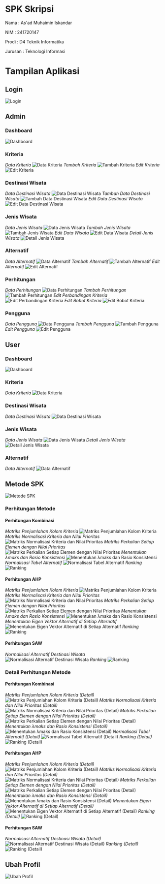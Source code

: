# SPK Skripsi

Nama : As'ad Muhaimin Iskandar

NIM : 241720147

Prodi : D4 Teknik Informatika

Jurusan : Teknologi Informasi

# Tampilan Aplikasi

## Login

![Login](/screenshoot/Login.png)

## Admin

### Dashboard

![Dashboard](/screenshoot/Admin%20-%20Dashboard.png)

### Kriteria

_Data Kriteria_
![Data Kriteria](/screenshoot/Admin%20-%20Data%20Kriteria.png)
_Tambah Kriteria_
![Tambah Kriteria](/screenshoot/Admin%20-%20Tambah%20Kriteria.png)
_Edit Kriteria_
![Edit Kriteria](/screenshoot/Admin%20-%20Edit%20Kriteria.png)

### Destinasi Wisata

_Data Destinasi Wisata_
![Data Destinasi Wisata](/screenshoot/Admin%20-%20Data%20Destinasi%20Wisata.png)
_Tambah Data Destinasi Wisata_
![Tambah Data Destinasi Wisata](/screenshoot/Admin%20-%20Tambah%20Destinasi%20Wisata.png)
_Edit Data Destinasi Wisata_
![Edit Data Destinasi Wisata](/screenshoot/Admin%20-%20Edit%20Destinasi%20Wisata.png)

### Jenis Wisata

_Data Jenis Wisata_
![Data Jenis Wisata](/screenshoot/Admin%20-%20Data%20Jenis%20Wisata.png)
_Tambah Jenis Wisata_
![Tambah Jenis Wisata](/screenshoot/Admin%20-%20Tambah%20Jenis%20Wisata.png)
_Edit Data Wisata_
![Edit Data Wisata](/screenshoot/Admin%20-%20Edit%20Jenis%20Wisata.png)
_Detail Jenis Wisata_
![Detail Jenis Wisata](/screenshoot/Admin%20-%20Detail%20Jenis%20Wisata.png)

### Alternatif

_Data Alternatif_
![Data Alternatif](/screenshoot/Admin%20-%20Data%20Alternatif.png)
_Tambah Alternatif_
![Tambah Alternatif](/screenshoot/Admin%20-%20Tambah%20Alternatif.png)
_Edit Alternatif_
![Edit Alternatif](/screenshoot/Admin%20-%20Edit%20Alternatif.png)

### Perhitungan

_Data Perhitungan_
![Data Perhitungan](/screenshoot/Admin%20-%20Data%20Perhitungan.png)
_Tambah Perhitungan_
![Tambah Perhitungan](/screenshoot/Admin%20-%20Tambah%20Perhitungan.png)
_Edit Perbandingan Kriteria_
![Edit Perbandingan Kriteria](/screenshoot/Admin%20-%20Edit%20Perbandingan%20Kriteria.png)
_Edit Bobot Kriteria_
![Edit Bobot Kriteria](/screenshoot/Admin%20-%20Edit%20Bobot%20Kriteria.png)

### Pengguna

_Data Pengguna_
![Data Pengguna](/screenshoot/Admin%20-%20Data%20Pengguna.png)
_Tambah Pengguna_
![Tambah Pengguna](/screenshoot/Admin%20-%20Tambah%20Pengguna.png)
_Edit Pengguna_
![Edit Pengguna](/screenshoot/Admin%20-%20Edit%20Pengguna.png)

## User
### Dashboard

![Dashboard](/screenshoot/User%20-%20Dashboard.png)

### Kriteria

_Data Kriteria_
![Data Kriteria](/screenshoot/User%20-%20Data%20Kriteria.png)

### Destinasi Wisata

_Data Destinasi Wisata_
![Data Destinasi Wisata](/screenshoot/User%20-%20Data%20Destinasi%20Wisata.png)

### Jenis Wisata

_Data Jenis Wisata_
![Data Jenis Wisata](/screenshoot/User%20-%20Data%20Jenis%20Wisata.png)
_Detail Jenis Wisata_
![Detail Jenis Wisata](/screenshoot/User%20-%20Detail%20Jenis%20Wisata.png)

### Alternatif

_Data Alternatif_
![Data Alternatif](/screenshoot/User%20-%20Data%20Alternatif.png)

## Metode SPK

![Metode SPK](/screenshoot/Metode%20SPK%20-%20Data.png)

### Perhitungan Metode

#### Perhitungan Kombinasi

_Matriks Penjumlahan Kolom Kriteria_
![Matriks Penjumlahan Kolom Kriteria](/screenshoot/Kombinasi%20-%20Matriks%20Penjumlahan%20Kolom%20Kriteria.png)
_Matriks Normalisasi Kriteria dan Nilai Prioritas_
![Matriks Normalisasi Kriteria dan Nilai Prioritas](/screenshoot/Kombinasi%20-%20Matriks%20Normalisasi%20Kriteria%20dan%20Nilai%20Prioritas.png)
_Matriks Perkalian Setiap Elemen dengan Nilai Prioritas_
![Matriks Perkalian Setiap Elemen dengan Nilai Prioritas](/screenshoot/Kombinasi%20-%20Matriks%20Perkalian%20Setiap%20Elemen%20dengan%20Nilai%20Prioritas.png)
_Menentukan λmaks dan Rasio Konsistensi_
![Menentukan λmaks dan Rasio Konsistensi](/screenshoot/Kombinasi%20-%20Menentukan%20λmaks%20dan%20Rasio%20Konsistensi.png)
_Normalisasi Tabel Alternatif_
![Normalisasi Tabel Alternatif](/screenshoot/Kombinasi%20-%20Normalisasi%20Tabel%20Alternatif.png)
_Ranking_
![Ranking](/screenshoot/Kombinasi%20-%20Ranking.png)

#### Perhitungan AHP

_Matriks Penjumlahan Kolom Kriteria_
![Matriks Penjumlahan Kolom Kriteria](/screenshoot/AHP%20-%20Matriks%20Penjumlahan%20Kolom%20Kriteria.png)
_Matriks Normalisasi Kriteria dan Nilai Prioritas_
![Matriks Normalisasi Kriteria dan Nilai Prioritas](/screenshoot/AHP%20-%20Matriks%20Normalisasi%20Kriteria%20dan%20Nilai%20Prioritas.png)
_Matriks Perkalian Setiap Elemen dengan Nilai Prioritas_
![Matriks Perkalian Setiap Elemen dengan Nilai Prioritas](/screenshoot/AHP%20-%20Matriks%20Perkalian%20Setiap%20Elemen%20dengan%20Nilai%20Prioritas.png)
_Menentukan λmaks dan Rasio Konsistensi_
![Menentukan λmaks dan Rasio Konsistensi](/screenshoot/AHP%20-%20Menentukan%20λmaks%20dan%20Rasio%20Konsistensi.png)
_Menentukan Eigen Vektor Alternatif di Setiap Alternatif_
![Menentukan Eigen Vektor Alternatif di Setiap Alternatif](/screenshoot/AHP%20-%20Menentukan%20Eigen%20Vektor%20Alternatif%20di%20Setiap%20Alternatif.png)
_Ranking_
![Ranking](/screenshoot/AHP%20-%20Ranking.png)

#### Perhitungan SAW

_Normalisasi Alternatif Destinasi Wisata_
![Normalisasi Alternatif Destinasi Wisata](/screenshoot/SAW%20-%20Normalisasi%20Alternatif%20Destinasi%20Wisata.png)
_Ranking_
![Ranking](/screenshoot/SAW%20-%20Ranking.png)

### Detail Perhitungan Metode
#### Perhitungan Kombinasi

_Matriks Penjumlahan Kolom Kriteria (Detail)_
![Matriks Penjumlahan Kolom Kriteria (Detail)](/screenshoot/Kombinasi%20-%20Matriks%20Penjumlahan%20Kolom%20Kriteria%20(Detail).png)
_Matriks Normalisasi Kriteria dan Nilai Prioritas (Detail)_
![Matriks Normalisasi Kriteria dan Nilai Prioritas (Detail)](/screenshoot/Kombinasi%20-%20Matriks%20Normalisasi%20Kriteria%20dan%20Nilai%20Prioritas%20(Detail).png)
_Matriks Perkalian Setiap Elemen dengan Nilai Prioritas (Detail)_
![Matriks Perkalian Setiap Elemen dengan Nilai Prioritas (Detail)](/screenshoot/Kombinasi%20-%20Matriks%20Perkalian%20Setiap%20Elemen%20dengan%20Nilai%20Prioritas%20(Detail).png)
_Menentukan λmaks dan Rasio Konsistensi (Detail)_
![Menentukan λmaks dan Rasio Konsistensi (Detail)](/screenshoot/Kombinasi%20-%20Menentukan%20λmaks%20dan%20Rasio%20Konsistensi%20(Detail).png)
_Normalisasi Tabel Alternatif (Detail)_
![Normalisasi Tabel Alternatif (Detail)](/screenshoot/Kombinasi%20-%20Normalisasi%20Tabel%20Alternatif%20(Detail).png)
_Ranking (Detail)_
![Ranking (Detail)](/screenshoot/Kombinasi%20-%20Ranking%20(Detail).png)

#### Perhitungan AHP

_Matriks Penjumlahan Kolom Kriteria (Detail)_
![Matriks Penjumlahan Kolom Kriteria (Detail)](/screenshoot/AHP%20-%20Matriks%20Penjumlahan%20Kolom%20Kriteria%20(Detail).png)
_Matriks Normalisasi Kriteria dan Nilai Prioritas (Detail)_
![Matriks Normalisasi Kriteria dan Nilai Prioritas (Detail)](/screenshoot/AHP%20-%20Matriks%20Normalisasi%20Kriteria%20dan%20Nilai%20Prioritas%20(Detail).png)
_Matriks Perkalian Setiap Elemen dengan Nilai Prioritas (Detail)_
![Matriks Perkalian Setiap Elemen dengan Nilai Prioritas (Detail)](/screenshoot/AHP%20-%20Matriks%20Perkalian%20Setiap%20Elemen%20dengan%20Nilai%20Prioritas%20(Detail).png)
_Menentukan λmaks dan Rasio Konsistensi (Detail)_
![Menentukan λmaks dan Rasio Konsistensi (Detail)](/screenshoot/AHP%20-%20Menentukan%20λmaks%20dan%20Rasio%20Konsistensi%20(Detail).png)
_Menentukan Eigen Vektor Alternatif di Setiap Alternatif (Detail)_
![Menentukan Eigen Vektor Alternatif di Setiap Alternatif (Detail)](/screenshoot/AHP%20-%20Menentukan%20Eigen%20Vektor%20Alternatif%20di%20Setiap%20Alternatif%20(Detail).png)
_Ranking (Detail)_
![Ranking (Detail)](/screenshoot/AHP%20-%20Ranking%20(Detail).png)

#### Perhitungan SAW

_Normalisasi Alternatif Destinasi Wisata (Detail)_
![Normalisasi Alternatif Destinasi Wisata (Detail)](/screenshoot/SAW%20-%20Normalisasi%20Alternatif%20Destinasi%20Wisata%20(Detail).png)
_Ranking (Detail)_
![Ranking (Detail)](/screenshoot/SAW%20-%20Ranking%20(Detail).png)

## Ubah Profil
![Ubah Profil](/screenshoot/Ubah%20Profil.png)